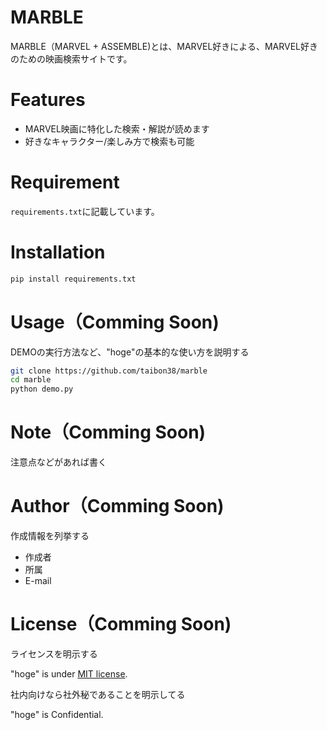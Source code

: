 # MARBLE

MARBLE（MARVEL + ASSEMBLE)とは、MARVEL好きによる、MARVEL好きのための映画検索サイトです。

 
# Features
 
- MARVEL映画に特化した検索・解説が読めます
- 好きなキャラクター/楽しみ方で検索も可能
 
# Requirement
 
`requirements.txt`に記載しています。

# Installation
 
```bash
pip install requirements.txt
```
 
# Usage（Comming Soon)
 
DEMOの実行方法など、"hoge"の基本的な使い方を説明する
 
```bash
git clone https://github.com/taibon38/marble
cd marble
python demo.py
```
 
# Note（Comming Soon)
 
注意点などがあれば書く
 
# Author（Comming Soon)
 
作成情報を列挙する
 
* 作成者
* 所属
* E-mail
 
# License（Comming Soon)
ライセンスを明示する
 
"hoge" is under [MIT license](https://en.wikipedia.org/wiki/MIT_License).
 
社内向けなら社外秘であることを明示してる
 
"hoge" is Confidential.
